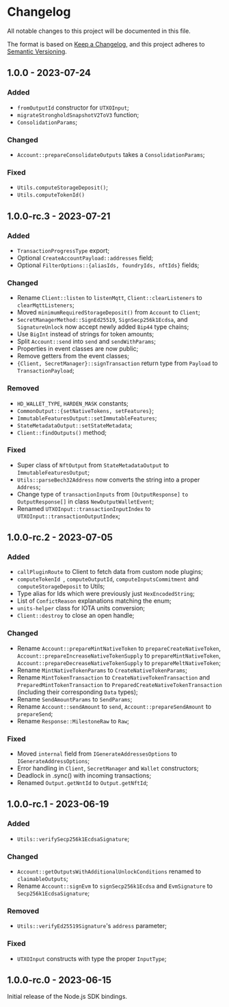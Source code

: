 # Changelog

All notable changes to this project will be documented in this file.

The format is based on [Keep a Changelog](https://keepachangelog.com/en/1.0.0/),
and this project adheres to [Semantic Versioning](https://semver.org/spec/v2.0.0.html).

<!-- ## Unreleased - YYYY-MM-DD

### Added

### Changed

### Deprecated

### Removed

### Fixed

### Security -->

## 1.0.0 - 2023-07-24

### Added

- `fromOutputId` constructor for `UTXOInput`;
- `migrateStrongholdSnapshotV2ToV3` function;
- `ConsolidationParams`;

### Changed

- `Account::prepareConsolidateOutputs` takes a `ConsolidationParams`;

### Fixed

- `Utils.computeStorageDeposit()`;
- `Utils.computeTokenId()`

## 1.0.0-rc.3 - 2023-07-21

### Added

- `TransactionProgressType` export;
- Optional `CreateAccountPayload::addresses` field;
- Optional `FilterOptions::{aliasIds, foundryIds, nftIds}` fields;

### Changed

- Rename `Client::listen` to `listenMqtt`, `Client::clearListeners` to `clearMqttListeners`;
- Moved `minimumRequiredStorageDeposit()` from `Account` to `Client`;
- `SecretManagerMethod::SignEd25519`, `SignSecp256k1Ecdsa`, and `SignatureUnlock` now accept newly added `Bip44` type chains;
- Use `BigInt` instead of strings for token amounts;
- Split `Account::send` into `send` and `sendWithParams`;
- Properties in event classes are now public;
- Remove getters from the event classes;
- `{Client, SecretManager}::signTransaction` return type from `Payload` to `TransactionPayload`;

### Removed

- `HD_WALLET_TYPE`, `HARDEN_MASK` constants;
- `CommonOutput::{setNativeTokens, setFeatures}`;
- `ImmutableFeaturesOutput::setImmutableFeatures`;
- `StateMetadataOutput::setStateMetadata`;
- `Client::findOutputs()` method;

### Fixed

- Super class of `NftOutput` from `StateMetadataOutput` to `ImmutableFeaturesOutput`;
- `Utils::parseBech32Address` now converts the string into a proper `Address`;
- Change type of `transactionInputs` from `[OutputResponse]` `to OutputResponse[]` in class `NewOutputWalletEvent`;
- Renamed `UTXOInput::transactionInputIndex` to `UTXOInput::transactionOutputIndex`;

## 1.0.0-rc.2 - 2023-07-05

### Added

- `callPluginRoute` to Client to fetch data from custom node plugins;
- `computeTokenId `, `computeOutputId`, `computeInputsCommitment` and `computeStorageDeposit` to Utils;
- Type alias for Ids which were previously just `HexEncodedString`;
- List of `ConfictReason` explanations matching the enum;
- `units-helper` class for IOTA units conversion;
- `Client::destroy` to close an open handle;

### Changed

- Rename `Account::prepareMintNativeToken` to `prepareCreateNativeToken`, `Account::prepareIncreaseNativeTokenSupply` to `prepareMintNativeToken`, `Account::prepareDecreaseNativeTokenSupply` to `prepareMeltNativeToken`;
- Rename `MintNativeTokenParams` to `CreateNativeTokenParams`;
- Rename `MintTokenTransaction` to `CreateNativeTokenTransaction` and `PreparedMintTokenTransaction` to `PreparedCreateNativeTokenTransaction` (including their corresponding `Data` types);
- Rename `SendAmountParams` to `SendParams`;
- Rename `Account::sendAmount` to `send`, `Account::prepareSendAmount` to `prepareSend`;
- Rename `Response::MilestoneRaw` to `Raw`;

### Fixed

- Moved `internal` field from `IGenerateAddressesOptions` to `IGenerateAddressOptions`;
- Error handling in `Client`, `SecretManager` and `Wallet` constructors;
- Deadlock in .sync() with incoming transactions;
- Renamed `Output.getNntId` to `Output.getNftId`;

## 1.0.0-rc.1 - 2023-06-19

### Added

- `Utils::verifySecp256k1EcdsaSignature`;

### Changed

- `Account::getOutputsWithAdditionalUnlockConditions` renamed to `claimableOutputs`;
- Rename `Account::signEvm` to `signSecp256k1Ecdsa` and `EvmSignature` to `Secp256k1EcdsaSignature`;

### Removed

- `Utils::verifyEd25519Signature`'s `address` parameter;

### Fixed

- `UTXOInput` constructs with type the proper `InputType`;

## 1.0.0-rc.0 - 2023-06-15

Initial release of the Node.js SDK bindings.
